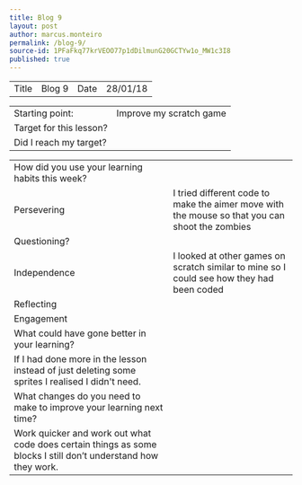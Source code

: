 ```yaml
---
title: Blog 9
layout: post
author: marcus.monteiro
permalink: /blog-9/
source-id: 1PFaFkq77krVEOO77p1dDilmunG20GCTYw1o_MW1c3I8
published: true
---
```

<table>
  <tr>
    <td>Title</td>
    <td>Blog 9</td>
    <td>Date</td>
    <td>28/01/18</td>
  </tr>
</table>


<table>
  <tr>
    <td>Starting point:</td>
    <td>Improve my scratch game</td>
  </tr>
  <tr>
    <td>Target for this lesson?</td>
    <td></td>
  </tr>
  <tr>
    <td>Did I reach my target? </td>
    <td></td>
  </tr>
</table>


<table>
  <tr>
    <td>How did you use your learning habits this week?</td>
    <td></td>
  </tr>
  <tr>
    <td>Persevering</td>
    <td>I tried different code to make the aimer move with the mouse so that you can shoot the zombies</td>
  </tr>
  <tr>
    <td>Questioning?</td>
    <td></td>
  </tr>
  <tr>
    <td>Independence</td>
    <td>I looked at other games on scratch similar to mine so I could see how they had been coded</td>
  </tr>
  <tr>
    <td>Reflecting</td>
    <td></td>
  </tr>
  <tr>
    <td>Engagement</td>
    <td></td>
  </tr>
  <tr>
    <td>What could have gone better in your learning?</td>
    <td></td>
  </tr>
  <tr>
    <td>If I had done more in the lesson instead of just deleting some sprites I realised I didn't need.</td>
    <td></td>
  </tr>
  <tr>
    <td>What changes do you need to make to improve your learning next time?</td>
    <td></td>
  </tr>
  <tr>
    <td>Work quicker and work out what code does certain things as some blocks I still don’t understand how they work.</td>
    <td></td>
  </tr>
</table>


